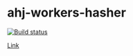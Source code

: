 # ahj-workers-hasher

[![Build status](https://ci.appveyor.com/api/projects/status/478mcbicexuy8g4e/branch/main?svg=true)](https://ci.appveyor.com/project/RebikHub/ahj-workers-hasher/branch/main)

[Link](https://rebikhub.github.io/ahj-worker-hasher/)